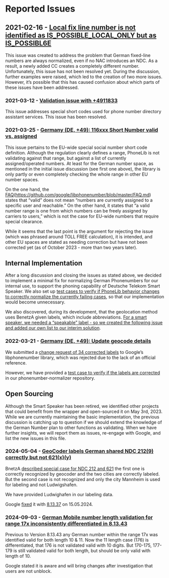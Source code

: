 # Reported Issues

## 2021-02-16 - [Local fix line number is not identified as IS_POSSIBLE_LOCAL_ONLY but as IS_POSSIBL6E](https://issuetracker.google.com/issues/180311606)

This issue was created to address the problem that German fixed-line numbers are always normalized, even if no NAC introduces an NDC.
As a result, a newly added CC creates a completely different number.
Unfortunately, this issue has not been resolved yet.
During the discussion, further examples were raised, which led to the creation of two more issues.
However, it’s possible that this has caused confusion about which parts of these issues have been addressed.

### 2021-03-12 - [Validation issue with +4911833](https://issuetracker.google.com/issues/182490059#comment3)

This issue addresses special short codes used for phone number directory assistant services.
This issue has been resolved. 

### 2021-03-25 - [Germany (DE, +49): 116xxx Short Number valid vs. assigned](https://issuetracker.google.com/issues/183669955)

This issue pertains to the EU-wide special social number short code definition. Although the regulation clearly defines a range, PhoneLib is not validating against that range, but against a list of currently assigned/operated numbers. At least for the German number space, as mentioned in the initial issue discussion (see first one above), the library is only partly or even completely checking the whole range in other EU number spaces.

On the one hand, the [FAQ](https://github.com/google/libphonenumber/blob/master/FAQ.md#what_is_valid)(https://github.com/google/libphonenumber/blob/master/FAQ.md) states that “valid” does not mean “numbers are currently assigned to a specific user and reachable.”
On the other hand, it states that “a valid number range is one from which numbers can be freely assigned by carriers to users,” which is not the case for EU-wide numbers that require special clearance.

While it seems that the last point is the argument for rejecting the issue (which was phrased around TOLL FREE calculation), it is intended, and other EU spaces are stated as needing correction but have not been corrected yet (as of October 2023 - more than two years later).

## Internal Implementation

After a long discussion and closing the issues as stated above, we decided to implement a minimal fix for normalizing German Phonenumbers for our internal use, to support the phoning capability of Deutsche Telekom Smart Speaker.
We also set up [test cases to verify if PhoneLib behavior changes to correctly normalize the currently failing cases](https://github.com/telekom/phonenumber-normalizer/blob/main/src/test/groovy/de/telekom/phonenumbernormalizer/extern/libphonenumber/PhoneNumberUtilTest.groovy), so that our implementation would become unnecessary.

We also discovered, during its development, that the geolocation method uses BenetzA given labels, which include abbreviations.
[For a smart speaker, we needed a “speakable” label - so we created the following issue and added our own list to our interim solution](https://github.com/telekom/phonenumber-normalizer/blob/main/src/main/resources/arealabels/nationallabels/de.json).

### 2022-03-21 - [Germany (DE, +49): Update geocode details](https://issuetracker.google.com/issues/183383466)

We submitted a [change request of 34 corrected labels]((https://github.com/google/libphonenumber/pull/2599/files)) to Google’s libphonenumber library, which was rejected due to the lack of an official reference.

However, we have provided a [test case to verify if the labels are corrected](https://github.com/telekom/phonenumber-normalizer/blob/main/src/test/groovy/de/telekom/phonenumbernormalizer/extern/libphonenumber/PhoneNumberOfflineGeocoderTest.groovy) in our phonenumber-normalizer repository.

## Open Sourcing

Although the Smart Speaker has been retired, we identified other projects that could benefit from the wrapper and open-sourced it on May 3rd, 2023.
While we are currently maintaining the basic implementation, the previous discussion is catching up to question if we should extend the knowledge of the German Number plan to other functions as validating.
When we have further insights, we will report them as issues, re-engage with Google, and list the new issues in this file.

### 2024-05-04 - [GeoCoder labels German shared NDC 212(9) correctly but not 621(x)(y)](https://issuetracker.google.com/issues/338710341)

BnetzA [described special case for NDC 212 and 621](https://www.bundesnetzagentur.de/SharedDocs/Downloads/DE/Sachgebiete/Telekommunikation/Unternehmen_Institutionen/Nummerierung/Rufnummern/ONVerzeichnisse/ONBVerzeichnis/Sonderregelungen0212_0621.pdf?__blob=publicationFile&v=1) the first one is correctly recognized by geocoder and the two cities are correctly labeled. But the second case is not recognized and only the city Mannheim is used for labeling and not Ludwigshafen.

We have provided Ludwighafen in our labeling data.

Google [fixed](https://github.com/google/libphonenumber/pull/3473/files#diff-db8e5b3fb2cb4a7ed9856289ea12d54947bfaa10549e6c1058fec7f3a1359dbbR3260) ít with [8.13.37](https://github.com/google/libphonenumber/pull/3473) on  15.05.2024.

### 2024-09-03 - [German Mobile number length validation for range 17x inconsistently differentiated in 8.13.43](https://issuetracker.google.com/issues/364179199)

Previous to Version 8.13.43 any German number within the range 17x was identified valid for both length 10 & 11. Now the 11 length case (176) is differentiated, that 176 is not validated valid with 10 digits. But 170-175, 177-179 is still validated valid for both length, but should be only valid with length of 10.

Google stated it is aware and will bring changes after investigation that users are not unblock.